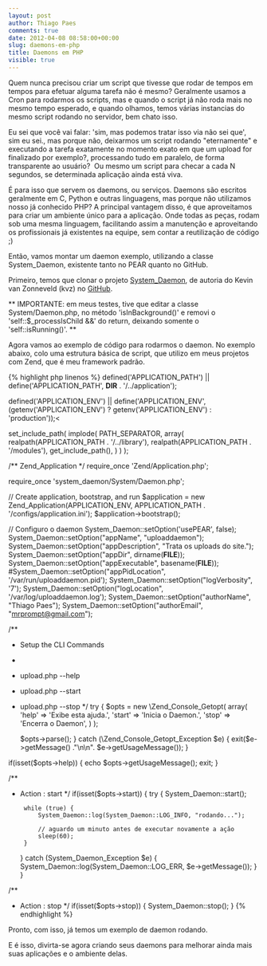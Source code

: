 ```yaml
---
layout: post
author: Thiago Paes
comments: true
date: 2012-04-08 08:58:00+00:00
slug: daemons-em-php
title: Daemons em PHP
visible: true
---
```


Quem nunca precisou criar um script que tivesse que rodar de tempos em tempos
para efetuar alguma tarefa não é mesmo? Geralmente usamos a Cron para rodarmos
os scripts, mas e quando o script já não roda mais no mesmo tempo esperado,
e quando olhamos, temos várias instancias do mesmo script rodando no servidor,
bem chato isso.

Eu sei que você vai falar: 'sim, mas podemos tratar isso via não sei que',
sim eu sei., mas porque não, deixarmos um script rodando "eternamente" e
executando a tarefa exatamente no momento exato em que um upload for finalizado
por exemplo?, processando tudo em paralelo, de forma transparente ao usuário? 
Ou mesmo um script para checar a cada N segundos, se determinada aplicação ainda
está viva.

É para isso que servem os daemons, ou serviços.
Daemons são escritos geralmente em C, Python e outras linguagens, mas porque
não utilizamos nosso já conhecido PHP?
A principal vantagem disso, é que aproveitamos para criar um ambiente único
para a aplicação. Onde todas as peças, rodam sob uma mesma linguagem,
facilitando assim a manutenção e aproveitando os profissionais já existentes na
equipe, sem contar a reutilização de código ;)

Então, vamos montar um daemon exemplo, utilizando a classe System_Daemon,
existente tanto no PEAR quanto no GitHub.

Primeiro, temos que clonar o projeto [System_Daemon](https://github.com/kvz/system_daemon),
de autoria do Kevin van Zonneveld (kvz) no [GitHub](http://github.com/).

**
IMPORTANTE: em meus testes, tive que editar a classe System/Daemon.php, no método
'isInBackground()' e removi o 'self::$_processIsChild &&' do return, deixando
somente o 'self::isRunning()'.
**

Agora vamos ao exemplo de código para rodarmos o daemon. No exemplo abaixo, colo
uma estrutura básica de script, que utilizo em meus projetos com Zend, que é meu
framework padrão.

{% highlight php linenos %}
defined('APPLICATION_PATH')
    || define('APPLICATION_PATH', __DIR__  . '/../application');

defined('APPLICATION_ENV')
    || define('APPLICATION_ENV', (getenv('APPLICATION_ENV') ? getenv('APPLICATION_ENV') : 'production'));<

set_include_path(
    implode(
        PATH_SEPARATOR,
        array(
            realpath(APPLICATION_PATH . '/../library'),
            realpath(APPLICATION_PATH . '/modules'),
            get_include_path(),
        )
    )
);

/** Zend_Application */
require_once 'Zend/Application.php';

require_once 'system_daemon/System/Daemon.php';

// Create application, bootstrap, and run
$application = new Zend_Application(APPLICATION_ENV, APPLICATION_PATH . '/configs/application.ini');
$application->bootstrap();

// Configuro o daemon
System_Daemon::setOption('usePEAR', false);
System_Daemon::setOption("appName", "uploaddaemon");
System_Daemon::setOption("appDescription", "Trata os uploads do site.");
System_Daemon::setOption("appDir", dirname(__FILE__));
System_Daemon::setOption("appExecutable", basename(__FILE__));
#System_Daemon::setOption("appPidLocation", '/var/run/uploaddaemon.pid');
System_Daemon::setOption("logVerbosity", '7');
System_Daemon::setOption("logLocation", '/var/log/uploaddaemon.log');
System_Daemon::setOption("authorName", "Thiago Paes");
System_Daemon::setOption("authorEmail", "mrprompt@gmail.com");

/**
 * Setup the CLI Commands
 * 
 * upload.php --help
 * upload.php --start
 * upload.php --stop
 */
try {
    $opts = new \Zend_Console_Getopt(
        array(
            'help'  => 'Exibe esta ajuda.',
            'start' => 'Inicia o Daemon.',
            'stop'  => 'Encerra o Daemon',
        )
    );

    $opts->parse();
} catch (\Zend_Console_Getopt_Exception $e) {
    exit($e->getMessage() ."\n\n". $e->getUsageMessage());
}

if(isset($opts->help)) {
    echo $opts->getUsageMessage();
    exit;
}

/**
 * Action : start
 */
if(isset($opts->start)) {
    try {
        System_Daemon::start();

        while (true) {
            System_Daemon::log(System_Daemon::LOG_INFO, "rodando...");

            // aguardo um minuto antes de executar novamente a ação
            sleep(60);
        }
    } catch (System_Daemon_Exception $e) {
        System_Daemon::log(System_Daemon::LOG_ERR, $e->getMessage());
    }
}

/**
 * Action : stop
 */
if(isset($opts->stop)) {
    System_Daemon::stop();
}
{% endhighlight %}

Pronto, com isso, já temos um exemplo de daemon rodando.

E é isso, divirta-se agora criando seus daemons para melhorar ainda mais suas aplicações e o ambiente delas.
